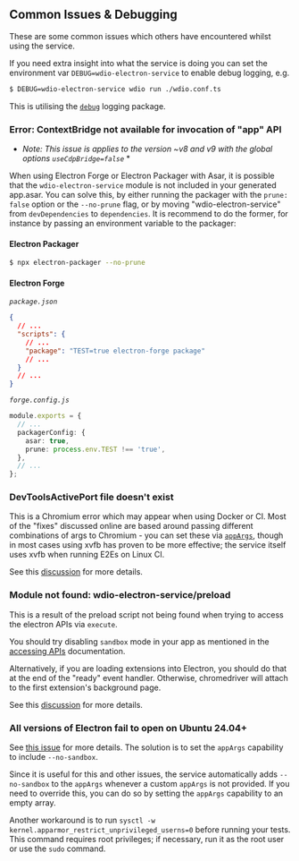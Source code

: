 ## Common Issues & Debugging

These are some common issues which others have encountered whilst using the service.

If you need extra insight into what the service is doing you can set the environment var `DEBUG=wdio-electron-service` to enable debug logging, e.g.

```bash
$ DEBUG=wdio-electron-service wdio run ./wdio.conf.ts
```

This is utilising the [`debug`](https://github.com/debug-js/debug) logging package.

### Error: ContextBridge not available for invocation of "app" API

- _Note: This issue is applies to the version ~v8 and v9 with the global options `useCdpBridge=false`_ \*

When using Electron Forge or Electron Packager with Asar, it is possible that the `wdio-electron-service` module is not included in your generated app.asar.
You can solve this, by either running the packager with the `prune: false` option or the `--no-prune` flag, or by moving "wdio-electron-service" from `devDependencies` to `dependencies`.
It is recommend to do the former, for instance by passing an environment variable to the packager:

#### Electron Packager

```bash
$ npx electron-packager --no-prune
```

#### Electron Forge

_`package.json`_

```json
{
  // ...
  "scripts": {
    // ...
    "package": "TEST=true electron-forge package"
    // ...
  }
  // ...
}
```

_`forge.config.js`_

```ts
module.exports = {
  // ...
  packagerConfig: {
    asar: true,
    prune: process.env.TEST !== 'true',
  },
  // ...
};
```

### DevToolsActivePort file doesn't exist

This is a Chromium error which may appear when using Docker or CI. Most of the "fixes" discussed online are based around passing different combinations of args to Chromium - you can set these via [`appArgs`](./configuration/service-configuration.md#appargs-string), though in most cases using xvfb has proven to be more effective; the service itself uses xvfb when running E2Es on Linux CI.

See this [discussion](https://github.com/webdriverio-community/wdio-electron-service/discussions/60) for more details.

### Module not found: wdio-electron-service/preload

This is a result of the preload script not being found when trying to access the electron APIs via `execute`.

You should try disabling `sandbox` mode in your app as mentioned in the [accessing APIs](./electron-apis/accessing-apis.md#additional-steps-for-non-bundled-preload-scripts) documentation.

Alternatively, if you are loading extensions into Electron, you should do that at the end of the "ready" event handler. Otherwise, chromedriver will attach to the first extension's background page.

See this [discussion](https://github.com/webdriverio-community/wdio-electron-service/discussions/667) for more details.

### All versions of Electron fail to open on Ubuntu 24.04+

See [this issue](https://github.com/electron/electron/issues/41066) for more details. The solution is to set the `appArgs` capability to include `--no-sandbox`.

Since it is useful for this and other issues, the service automatically adds `--no-sandbox` to the `appArgs` whenever a custom `appArgs` is not provided. If you need to override this, you can do so by setting the `appArgs` capability to an empty array.

Another workaround is to run `sysctl -w kernel.apparmor_restrict_unprivileged_userns=0` before running your tests.
This command requires root privileges; if necessary, run it as the root user or use the `sudo` command.
